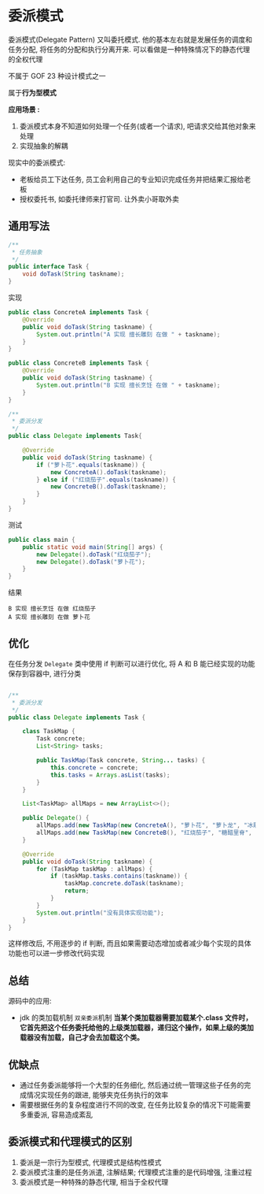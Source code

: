 # 委派模式

委派模式(Delegate Pattern) 又叫委托模式. 他的基本左右就是发展任务的调度和任务分配, 将任务的分配和执行分离开来. 可以看做是一种特殊情况下的静态代理的全权代理

不属于 GOF 23 种设计模式之一

属于**行为型模式**

**应用场景 :**

1. 委派模式本身不知道如何处理一个任务(或者一个请求), 吧请求交给其他对象来处理
2. 实现抽象的解耦

现实中的委派模式:

-   老板给员工下达任务, 员工会利用自己的专业知识完成任务并把结果汇报给老板
-   授权委托书, 如委托律师来打官司. 让外卖小哥取外卖

## 通用写法

```java
/**
 * 任务抽象
 */
public interface Task {
    void doTask(String taskname);
}
```

实现

```java
public class ConcreteA implements Task {
    @Override
    public void doTask(String taskname) {
        System.out.println("A 实现 擅长雕刻 在做 " + taskname);
    }
}

public class ConcreteB implements Task {
    @Override
    public void doTask(String taskname) {
        System.out.println("B 实现 擅长烹饪 在做 " + taskname);
    }
}
```

```java
/**
 * 委派分发
 */
public class Delegate implements Task{

    @Override
    public void doTask(String taskname) {
        if ("萝卜花".equals(taskname)) {
            new ConcreteA().doTask(taskname);
        } else if ("红烧茄子".equals(taskname)) {
            new ConcreteB().doTask(taskname);
        }
    }
}
```

测试

```java
public class main {
    public static void main(String[] args) {
        new Delegate().doTask("红烧茄子");
        new Delegate().doTask("萝卜花");
    }
}
```

结果

```
B 实现 擅长烹饪 在做 红烧茄子
A 实现 擅长雕刻 在做 萝卜花
```

## 优化

在任务分发 `Delegate` 类中使用 if 判断可以进行优化, 将 A 和 B 能已经实现的功能保存到容器中, 进行分类

```java

/**
 * 委派分发
 */
public class Delegate implements Task {

    class TaskMap {
        Task concrete;
        List<String> tasks;

        public TaskMap(Task concrete, String... tasks) {
            this.concrete = concrete;
            this.tasks = Arrays.asList(tasks);
        }
    }

    List<TaskMap> allMaps = new ArrayList<>();

    public Delegate() {
        allMaps.add(new TaskMap(new ConcreteA(), "萝卜花", "萝卜龙", "冰雕盘子"));
        allMaps.add(new TaskMap(new ConcreteB(), "红烧茄子", "糖醋里脊", "毛血旺", "松仁玉米"));
    }

    @Override
    public void doTask(String taskname) {
        for (TaskMap taskMap : allMaps) {
            if (taskMap.tasks.contains(taskname)) {
                taskMap.concrete.doTask(taskname);
                return;
            }
        }
        System.out.println("没有具体实现功能");
    }
}
```

这样修改后, 不用逐步的 if 判断, 而且如果需要动态增加或者减少每个实现的具体功能也可以进一步修改代码实现

## 总结

源码中的应用:

-   jdk 的类加载机制 `双亲委派`机制 **当某个类加载器需要加载某个.class 文件时，它首先把这个任务委托给他的上级类加载器，递归这个操作，如果上级的类加载器没有加载，自己才会去加载这个类。**

## 优缺点

-   通过任务委派能够将一个大型的任务细化, 然后通过统一管理这些子任务的完成情况实现任务的跟进, 能够夹克任务执行的效率
-   需要根据任务的复杂程度进行不同的改变, 在任务比较复杂的情况下可能需要多重委派, 容易造成紊乱

## 委派模式和代理模式的区别

1. 委派是一宗行为型模式, 代理模式是结构性模式
2. 委派模式注重的是任务派遣, 注解结果; 代理模式注重的是代码增强, 注重过程
3. 委派模式是一种特殊的静态代理, 相当于全权代理
